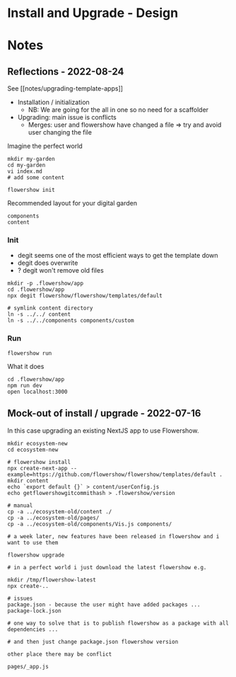 # Install and Upgrade - Design

# Notes

## Reflections - 2022-08-24

See [[notes/upgrading-template-apps]]

- Installation / initialization
  - NB: We are going for the all in one so no need for a scaffolder
- Upgrading: main issue is conflicts
  - Merges: user and flowershow have changed a file => try and avoid user changing the file

Imagine the perfect world

```
mkdir my-garden
cd my-garden
vi index.md
# add some content

flowershow init
```

Recommended layout for your digital garden

```
components
content
```

### Init

* degit seems one of the most efficient ways to get the template down
* degit does overwrite
* ? degit won't remove old files

```bash=
mkdir -p .flowershow/app
cd .flowershow/app
npx degit flowershow/flowershow/templates/default

# symlink content directory
ln -s ../../ content
ln -s ../../components components/custom
```

### Run

```
flowershow run
```

What it does

```
cd .flowershow/app
npm run dev
open localhost:3000
```

## Mock-out of install / upgrade - 2022-07-16

In this case upgrading an existing NextJS app to use Flowershow.

```bash=
mkdir ecosystem-new
cd ecosystem-new

# flowershow install
npx create-next-app --example=https://github.com/flowershow/flowershow/templates/default .
mkdir content
echo `export default {}` > content/userConfig.js
echo getflowershowgitcommithash > .flowershow/version

# manual
cp -a ../ecosystem-old/content ./
cp -a ../ecosystem-old/pages/
cp -a ../ecosystem-old/components/Vis.js components/

# a week later, new features have been released in flowershow and i want to use them

flowershow upgrade

# in a perfect world i just download the latest flowershow e.g.

mkdir /tmp/flowershow-latest
npx create-..

# issues
package.json - because the user might have added packages ...
package-lock.json

# one way to solve that is to publish flowershow as a package with all dependencies ...

# and then just change package.json flowershow version

other place there may be conflict

pages/_app.js
```